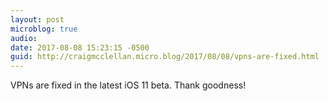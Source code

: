 ```yaml
---
layout: post
microblog: true
audio: 
date: 2017-08-08 15:23:15 -0500
guid: http://craigmcclellan.micro.blog/2017/08/08/vpns-are-fixed.html
---
```

VPNs are fixed in the latest iOS 11 beta. Thank goodness!
